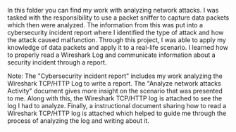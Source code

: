 In this folder you can find my work with analyzing network attacks. I was tasked with the responsibility to use a packet sniffer to capture data packets which then were analyzed. The information from this was put into a cybersecurity incident report where I identified the type of attack and how the attack caused malfunction. Through this project, I was able to apply my knowledge of data packets and apply it to a real-life scenario. I learned how to properly read a Wireshark Log and communicate information about a security incident through a report.

Note: The "Cybersecurity incident report" includes my work analyzing the Wireshark TCP/HTTP Log to write a report. The "Analyze network attacks Activity" document gives more insight on the scenario that was presented to me. Along with this, the Wireshark TCP/HTTP log is attached to see the log I had to analyze. Finally, a instructional document sharing how to read a Wireshark TCP/HTTP log is attached which helped to guide me through the process of analyzing the log and writing about it.
 
